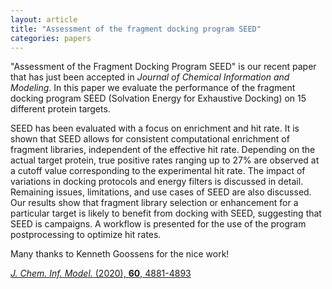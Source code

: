 ```yaml
---
layout: article
title: "Assessment of the fragment docking program SEED"
categories: papers
---
```


"Assessment of the Fragment Docking Program SEED" is our recent paper that has just been accepted in *Journal of Chemical Information and Modeling*. In this paper we evaluate the performance of the fragment docking program SEED (Solvation Energy for Exhaustive Docking) on 15 different protein targets.

SEED has been evaluated with a focus on enrichment and hit rate. It is shown that SEED allows for consistent computational enrichment of fragment libraries, independent of the effective hit rate. Depending on the actual target protein, true positive rates ranging up to 27% are observed at a cutoff value corresponding to the experimental hit rate. The impact of variations in docking protocols and energy filters is discussed in detail. Remaining issues, limitations, and use cases of SEED are also discussed. Our results show that fragment library selection or enhancement for a particular target is likely to benefit from docking with SEED, suggesting that SEED is campaigns. A workflow is presented for the use of the program postprocessing to optimize hit rates.

Many thanks to Kenneth Goossens for the nice work!

<a href="/assets/papers/kg-seed-paper.pdf" download target="_blank"><i>J. Chem. Inf. Model.</i> (2020), <b>60</b>, 4881-4893</a>
